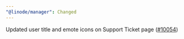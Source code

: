 ```yaml
---
"@linode/manager": Changed
---
```


Updated user title and emote icons on Support Ticket page ([#10054](https://github.com/linode/manager/pull/10054))
